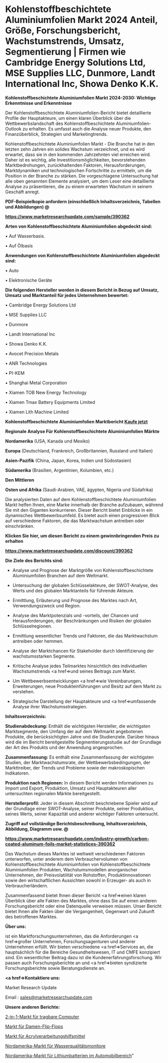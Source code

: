 # Kohlenstoffbeschichtete Aluminiumfolien Markt 2024 Anteil, Größe, Forschungsbericht, Wachstumstrends, Umsatz, Segmentierung | Firmen wie Cambridge Energy Solutions Ltd, MSE Supplies LLC, Dunmore, Landt International Inc, Showa Denko K.K.

<strong>Kohlenstoffbeschichtete Aluminiumfolien Markt 2024-2030: Wichtige Erkenntnisse und Erkenntnisse</strong>

Der Kohlenstoffbeschichtete Aluminiumfolien-Bericht bietet detaillierte Profile der Hauptakteure, um einen klaren Überblick über die Wettbewerbslandschaft des Kohlenstoffbeschichtete Aluminiumfolien-Outlook zu erhalten. Es umfasst auch die Analyse neuer Produkte, den Finanzüberblick, Strategien und Marketingtrends.

Kohlenstoffbeschichtete Aluminiumfolien Markt - Die Branche hat in den letzten zehn Jahren ein solides Wachstum verzeichnet, und es wird erwartet, dass sie in den kommenden Jahrzehnten viel erreichen wird. Daher ist es wichtig, alle Investitionsmöglichkeiten, bevorstehenden Marktbedrohungen, zurückhaltenden Faktoren, Herausforderungen, Marktdynamiken und technologischen Fortschritte zu ermitteln, um die Position in der Branche zu stärken. Die vorgeschlagene Untersuchung hat alle oben genannten Elemente analysiert, um dem Leser eine detaillierte Analyse zu präsentieren, die zu einem erwarteten Wachstum in seinem Geschäft anregt.



<strong><b>PDF-Beispielkopie anfordern (einschließlich Inhaltsverzeichnis, Tabellen und Abbildungen) @ </b></strong>

<strong><a href=https://www.marketresearchupdate.com/sample/390362>

<strong>https://www.marketresearchupdate.com/sample/390362</u></a></strong></strong>



<strong>Arten von Kohlenstoffbeschichtete Aluminiumfolien abgedeckt sind:</strong>

• Auf Wasserbasis.

• Auf Ölbasis



<strong>Anwendungen von Kohlenstoffbeschichtete Aluminiumfolien abgedeckt sind:</strong>

• Auto

• Elektronische Geräte



<strong>Die folgenden Hersteller werden in diesem Bericht in Bezug auf Umsatz, Umsatz und Marktanteil für jedes Unternehmen bewertet:</strong>

• Cambridge Energy Solutions Ltd

• MSE Supplies LLC

• Dunmore

• Landt International Inc

• Showa Denko K.K.

• Avocet Precision Metals

• ANR Technologies

• PI-KEM

• Shanghai Metal Corporation

• Xiamen TOB New Energy Technology

• Xiamen Tmax Battery Equipments Limited

• Xiamen Lith Machine Limited



<strong>Kohlenstoffbeschichtete Aluminiumfolien Marktbericht <a href=https://www.marketresearchupdate.com/buynow/390362>Kaufe jetzt</a></strong>



<strong>Regionale Analyse Für Kohlenstoffbeschichtete Aluminiumfolien Märkte</strong>



<strong>Nordamerika</strong> (USA, Kanada und Mexiko)



<strong>Europa</strong> (Deutschland, Frankreich, Großbritannien, Russland und Italien)



<strong>Asien-Pazifik</strong> (China, Japan, Korea, Indien und Südostasien)



<strong>Südamerika</strong> (Brasilien, Argentinien, Kolumbien, etc.)



<strong>Den Mittleren</strong> 

<strong>Osten und Afrika</strong> (Saudi-Arabien, VAE, ägypten, Nigeria und Südafrika)

Die analysierten Daten auf dem Kohlenstoffbeschichtete Aluminiumfolien Markt helfen Ihnen, eine Marke innerhalb der Branche aufzubauen, während Sie mit den Giganten konkurrieren. Dieser Bericht bietet Einblicke in ein dynamisches Wettbewerbsumfeld. Es bietet auch einen progressiven Blick auf verschiedene Faktoren, die das Marktwachstum antreiben oder einschränken.



<strong>Klicken Sie hier, um diesen Bericht zu einem gewinnbringenden Preis zu erhalten
</strong>

<strong><a href=https://www.marketresearchupdate.com/discount/390362>https://www.marketresearchupdate.com/discount/390362</b></u></strong></a>



<strong>Die Ziele des Berichts sind:</strong>

- Analyse und Prognose der Marktgröße von Kohlenstoffbeschichtete Aluminiumfolien Branchen auf dem Weltmarkt.

- Untersuchung der globalen Schlüsselakteure, der SWOT-Analyse, des Werts und des globalen Marktanteils für führende Akteure.

- Ermittlung, Erläuterung und Prognose des Marktes nach Art, Verwendungszweck und Region.

- Analyse des Marktpotenzials und -vorteils, der Chancen und Herausforderungen, der Beschränkungen und Risiken der globalen Schlüsselregionen.

- Ermittlung wesentlicher Trends und Faktoren, die das Marktwachstum antreiben oder hemmen.

- Analyse der Marktchancen für Stakeholder durch Identifizierung der wachstumsstarken Segmente.

- Kritische Analyse jedes Teilmarktes hinsichtlich des individuellen Wachstumstrends <a href=>und</a> seines Beitrags zum Markt.

- Um Wettbewerbsentwicklungen <a href=>wie</a> Vereinbarungen, Erweiterungen, neue Produkteinführungen und Besitz auf dem Markt zu verstehen.

- Strategische Darstellung der Hauptakteure und <a href=>umfas</a>sende Analyse ihrer Wachstumsstrategien.



<strong>Inhaltsverzeichnis:</strong>



<strong>Studienabdeckung:</strong> Enthält die wichtigsten Hersteller, die wichtigsten Marktsegmente, den Umfang der auf dem Weltmarkt angebotenen Produkte, die berücksichtigten Jahre und die Studienziele. Darüber hinaus wird die im Bericht bereitgestellte Segmentierungsstudie auf der Grundlage der Art des Produkts und der Anwendung angesprochen.



<strong>Zusammenfassung:</strong> Es enthält eine Zusammenfassung der wichtigsten Studien, der Marktwachstumsrate, der Wettbewerbsbedingungen, der Markttreiber, der Trends und Probleme sowie der makroskopischen Indikatoren.



<strong>Produktion nach Regionen:</strong> In diesem Bericht werden Informationen zu Import und Export, Produktion, Umsatz und Hauptakteuren aller untersuchten regionalen Märkte bereitgestellt.



<strong>Herstellerprofil:</strong> Jeder in diesem Abschnitt beschriebene Spieler wird auf der Grundlage einer SWOT-Analyse, seiner Produkte, seiner Produktion, seines Werts, seiner Kapazität und anderer wichtiger Faktoren untersucht.



<strong><b>Zugriff auf vollständige Berichtsbeschreibung, Inhaltsverzeichnis, Abbildung, Diagramm usw. @ </b></strong>

<strong><a href=https://www.marketresearchupdate.com/industry-growth/carbon-coated-aluminum-foils-market-statistices-390362>https://www.marketresearchupdate.com/industry-growth/carbon-coated-aluminum-foils-market-statistices-390362</a></strong>

Das Wachstum dieses Marktes ist weltweit verschiedenen Faktoren unterworfen, unter anderem dem Verbrauchervolumen von Kohlenstoffbeschichtete Aluminiumfolien von Kohlenstoffbeschichtete Aluminiumfolien Produkten, Wachstumsmodellen anorganischer Unternehmen, der Preisvolatilität von Rohstoffen, Produktinnovationen sowie den wirtschaftlichen Aussichten sowohl in Erzeuger- als auch in Verbraucherländern.

Zusammenfassend bietet Ihnen dieser Bericht <a href=>einen</a> klaren Überblick über alle Fakten des Marktes, ohne dass Sie auf einen anderen Forschungsbericht oder eine Datenquelle verweisen müssen. Unser Bericht bietet Ihnen alle Fakten über die Vergangenheit, Gegenwart und Zukunft des betroffenen Marktes.



<strong>Über uns:</strong>

 ist ein Marktforschungsunternehmen, das die Anforderungen <a href=>großer</a> Unternehmen, Forschungsagenturen und anderer Unternehmen erfüllt. Wir bieten verschiedene <a href=>Services</a> an, die hauptsächlich für die Bereiche Gesundheitswesen, IT und CMFE konzipiert sind. Ein wesentlicher Beitrag dazu ist die Kundenerfahrungsforschung. Wir passen auch Forschungsberichte an und <a href=>bieten</a> syndizierte Forschungsberichte sowie Beratungsdienste an.



<strong><a href=>Kontaktiere uns:</a></strong>

Market Research Update

Email : sales@marketresearchupdate.com



<strong>Unsere anderen Berichte:</strong>

<a href=https://www.linkedin.com/pulse/2-in-1-portable-computer-market-2023-future-scope>2-in-1-Markt für tragbare Computer</a>

<a href=https://www.linkedin.com/pulse/womens-flip-flops-market-current-business-trends>Markt für Damen-Flip-Flops</a>

<a href=https://www.linkedin.com/pulse/acrylic-processing-aid-market-size-industry>Markt für Acrylverarbeitungshilfsmittel</a>

<a href=https://www.linkedin.com/pulse/north-america-water-quality-monitor-market-challenges>Nordamerika-Markt für Wasserqualitätsmonitore</a>

<a href=https://www.linkedin.com/pulse/north-america-lithium-battery-automotive-market>Nordamerika-Markt für Lithiumbatterien im Automobilbereich</a>"
